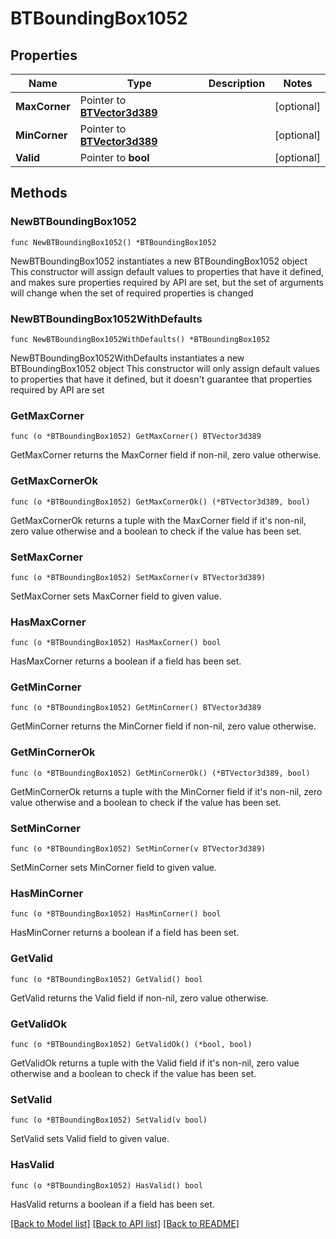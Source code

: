 # BTBoundingBox1052

## Properties

Name | Type | Description | Notes
------------ | ------------- | ------------- | -------------
**MaxCorner** | Pointer to [**BTVector3d389**](BTVector3d389.md) |  | [optional] 
**MinCorner** | Pointer to [**BTVector3d389**](BTVector3d389.md) |  | [optional] 
**Valid** | Pointer to **bool** |  | [optional] 

## Methods

### NewBTBoundingBox1052

`func NewBTBoundingBox1052() *BTBoundingBox1052`

NewBTBoundingBox1052 instantiates a new BTBoundingBox1052 object
This constructor will assign default values to properties that have it defined,
and makes sure properties required by API are set, but the set of arguments
will change when the set of required properties is changed

### NewBTBoundingBox1052WithDefaults

`func NewBTBoundingBox1052WithDefaults() *BTBoundingBox1052`

NewBTBoundingBox1052WithDefaults instantiates a new BTBoundingBox1052 object
This constructor will only assign default values to properties that have it defined,
but it doesn't guarantee that properties required by API are set

### GetMaxCorner

`func (o *BTBoundingBox1052) GetMaxCorner() BTVector3d389`

GetMaxCorner returns the MaxCorner field if non-nil, zero value otherwise.

### GetMaxCornerOk

`func (o *BTBoundingBox1052) GetMaxCornerOk() (*BTVector3d389, bool)`

GetMaxCornerOk returns a tuple with the MaxCorner field if it's non-nil, zero value otherwise
and a boolean to check if the value has been set.

### SetMaxCorner

`func (o *BTBoundingBox1052) SetMaxCorner(v BTVector3d389)`

SetMaxCorner sets MaxCorner field to given value.

### HasMaxCorner

`func (o *BTBoundingBox1052) HasMaxCorner() bool`

HasMaxCorner returns a boolean if a field has been set.

### GetMinCorner

`func (o *BTBoundingBox1052) GetMinCorner() BTVector3d389`

GetMinCorner returns the MinCorner field if non-nil, zero value otherwise.

### GetMinCornerOk

`func (o *BTBoundingBox1052) GetMinCornerOk() (*BTVector3d389, bool)`

GetMinCornerOk returns a tuple with the MinCorner field if it's non-nil, zero value otherwise
and a boolean to check if the value has been set.

### SetMinCorner

`func (o *BTBoundingBox1052) SetMinCorner(v BTVector3d389)`

SetMinCorner sets MinCorner field to given value.

### HasMinCorner

`func (o *BTBoundingBox1052) HasMinCorner() bool`

HasMinCorner returns a boolean if a field has been set.

### GetValid

`func (o *BTBoundingBox1052) GetValid() bool`

GetValid returns the Valid field if non-nil, zero value otherwise.

### GetValidOk

`func (o *BTBoundingBox1052) GetValidOk() (*bool, bool)`

GetValidOk returns a tuple with the Valid field if it's non-nil, zero value otherwise
and a boolean to check if the value has been set.

### SetValid

`func (o *BTBoundingBox1052) SetValid(v bool)`

SetValid sets Valid field to given value.

### HasValid

`func (o *BTBoundingBox1052) HasValid() bool`

HasValid returns a boolean if a field has been set.


[[Back to Model list]](../README.md#documentation-for-models) [[Back to API list]](../README.md#documentation-for-api-endpoints) [[Back to README]](../README.md)


